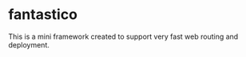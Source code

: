fantastico
==========

This is a mini framework created to support very fast web routing and deployment.